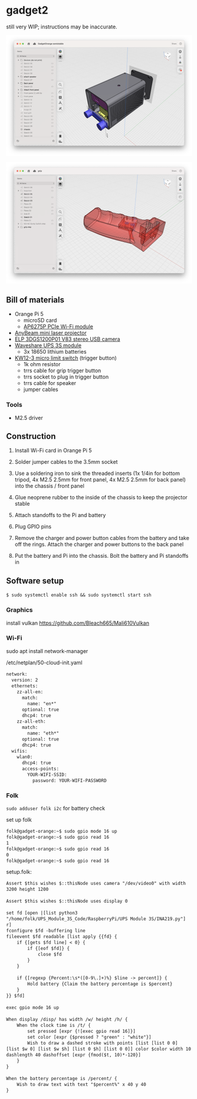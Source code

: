 # gadget2

still very WIP; instructions may be inaccurate.

![](doc/gadget.png)

![](doc/grip.png)

## Bill of materials

- Orange Pi 5
  - microSD card
  - [AP6275P PCIe Wi-Fi module](https://www.amazon.com/Orange-Pi-Support-Compatible-Computers/dp/B0BZRNM6HR)
- [AnyBeam mini laser projector](https://www.amazon.com/AnyBeam-Focus-free-Projection-Consumption-DisplayPort/dp/B0CZ69Q2Q4/)
- [ELP 3DGS1200P01 V83 stereo USB camera](https://www.amazon.com/dp/B0DQ4R9S6W)
- [Waveshare UPS 3S module](https://www.amazon.com/waveshare-Uninterruptible-UPS-Module-3S/dp/B0BQC2WNR8)
  - 3x 18650 lithium batteries
- [KW12-3 micro limit switch](https://www.amazon.com/dp/B07X142VGC) (trigger button)
  - 1k ohm resistor
  - trrs cable for grip trigger button
  - trrs socket to plug in trigger button
  - trrs cable for speaker
  - jumper cables

### Tools

- M2.5 driver

## Construction

1. Install Wi-Fi card in Orange Pi 5

1. Solder jumper cables to the 3.5mm socket

1. Use a soldering iron to sink the threaded inserts (1x 1/4in for
   bottom tripod, 4x M2.5 2.5mm for front panel, 4x M2.5 2.5mm for back
   panel) into the chassis / front panel

1. Glue neoprene rubber to the inside of the chassis to keep the
   projector stable

1. Attach standoffs to the Pi and battery

1. Plug GPIO pins

1. Remove the charger and power button cables from the battery and take off the rings. Attach
   the charger and power buttons to the back panel

1. Put the battery and Pi into the chassis. Bolt the battery and Pi
   standoffs in

## Software setup

```
$ sudo systemctl enable ssh && sudo systemctl start ssh
```

### Graphics

install vulkan https://github.com/Bleach665/Mali610Vulkan

### Wi-Fi

sudo apt install network-manager

/etc/netplan/50-cloud-init.yaml
```
network:
  version: 2
  ethernets:
    zz-all-en:
      match:
        name: "en*"
      optional: true
      dhcp4: true
    zz-all-eth:
      match:
        name: "eth*"
      optional: true
      dhcp4: true
  wifis:
    wlan0:
      dhcp4: true
      access-points:
        YOUR-WIFI-SSID:
          password: YOUR-WIFI-PASSWORD
```

### Folk

`sudo adduser folk i2c` for battery check

set up folk

```
folk@gadget-orange:~$ sudo gpio mode 16 up
folk@gadget-orange:~$ sudo gpio read 16
1
folk@gadget-orange:~$ sudo gpio read 16
0
folk@gadget-orange:~$ sudo gpio read 16
```


setup.folk:

```
Assert $this wishes $::thisNode uses camera "/dev/video0" with width 3200 height 1200

Assert $this wishes $::thisNode uses display 0

set fd [open |[list python3 "/home/folk/UPS_Module_3S_Code/RaspberryPi/UPS Module 3S/INA219.py"] r]
fconfigure $fd -buffering line
fileevent $fd readable [list apply {{fd} {
    if {[gets $fd line] < 0} {
        if {[eof $fd]} {
            close $fd
        }
    }

    if {[regexp {Percent:\s*([0-9\.]+)%} $line -> percent]} {
        Hold battery {Claim the battery percentage is $percent}
    }
}} $fd]

exec gpio mode 16 up

When display /disp/ has width /w/ height /h/ {
    When the clock time is /t/ {
        set pressed [expr {![exec gpio read 16]}]
        set color [expr {$pressed ? "green" : "white"}]
        Wish to draw a dashed stroke with points [list [list 0 0] [list $w 0] [list $w $h] [list 0 $h] [list 0 0]] color $color width 10 dashlength 40 dashoffset [expr {fmod($t, 10)*-120}]
    }
}

When the battery percentage is /percent/ {
    Wish to draw text with text "$percent%" x 40 y 40
}
```
